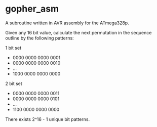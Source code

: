 # gopher_asm

A subroutine written in AVR assembly for the ATmega328p.

Given any 16 bit value, calculate the next permutation in the sequence outline by the following patterns:

1 bit set
- 0000 0000 0000 0001
- 0000 0000 0000 0010
- ...
- 1000 0000 0000 0000

2 bit set
- 0000 0000 0000 0011
- 0000 0000 0000 0101
- ...
- 1100 0000 0000 0000

There exists 2^16 - 1 unique bit patterns.
